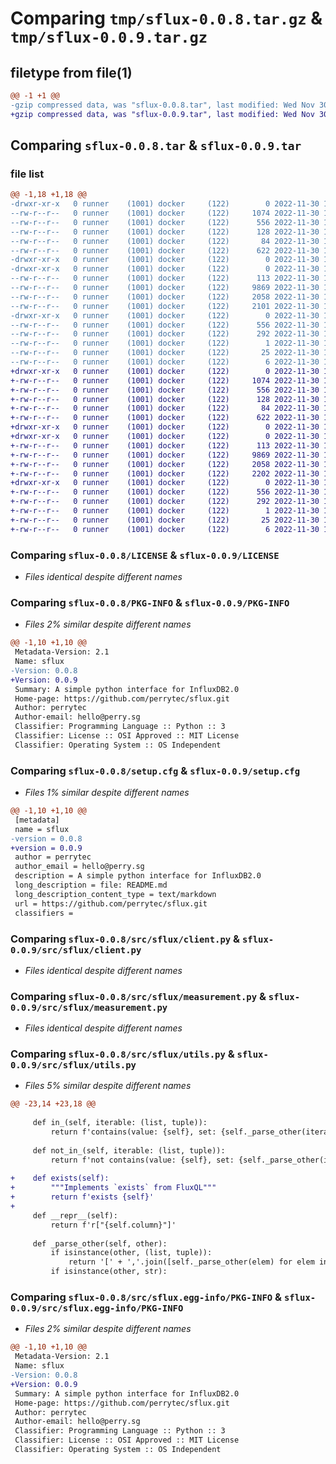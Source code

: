 # Comparing `tmp/sflux-0.0.8.tar.gz` & `tmp/sflux-0.0.9.tar.gz`

## filetype from file(1)

```diff
@@ -1 +1 @@
-gzip compressed data, was "sflux-0.0.8.tar", last modified: Wed Nov 30 13:51:55 2022, max compression
+gzip compressed data, was "sflux-0.0.9.tar", last modified: Wed Nov 30 14:08:49 2022, max compression
```

## Comparing `sflux-0.0.8.tar` & `sflux-0.0.9.tar`

### file list

```diff
@@ -1,18 +1,18 @@
-drwxr-xr-x   0 runner    (1001) docker     (122)        0 2022-11-30 13:51:55.780612 sflux-0.0.8/
--rw-r--r--   0 runner    (1001) docker     (122)     1074 2022-11-30 13:51:42.000000 sflux-0.0.8/LICENSE
--rw-r--r--   0 runner    (1001) docker     (122)      556 2022-11-30 13:51:55.780612 sflux-0.0.8/PKG-INFO
--rw-r--r--   0 runner    (1001) docker     (122)      128 2022-11-30 13:51:42.000000 sflux-0.0.8/README.md
--rw-r--r--   0 runner    (1001) docker     (122)       84 2022-11-30 13:51:42.000000 sflux-0.0.8/pyproject.toml
--rw-r--r--   0 runner    (1001) docker     (122)      622 2022-11-30 13:51:55.780612 sflux-0.0.8/setup.cfg
-drwxr-xr-x   0 runner    (1001) docker     (122)        0 2022-11-30 13:51:55.780612 sflux-0.0.8/src/
-drwxr-xr-x   0 runner    (1001) docker     (122)        0 2022-11-30 13:51:55.780612 sflux-0.0.8/src/sflux/
--rw-r--r--   0 runner    (1001) docker     (122)      113 2022-11-30 13:51:42.000000 sflux-0.0.8/src/sflux/__init__.py
--rw-r--r--   0 runner    (1001) docker     (122)     9869 2022-11-30 13:51:42.000000 sflux-0.0.8/src/sflux/client.py
--rw-r--r--   0 runner    (1001) docker     (122)     2058 2022-11-30 13:51:42.000000 sflux-0.0.8/src/sflux/measurement.py
--rw-r--r--   0 runner    (1001) docker     (122)     2101 2022-11-30 13:51:42.000000 sflux-0.0.8/src/sflux/utils.py
-drwxr-xr-x   0 runner    (1001) docker     (122)        0 2022-11-30 13:51:55.780612 sflux-0.0.8/src/sflux.egg-info/
--rw-r--r--   0 runner    (1001) docker     (122)      556 2022-11-30 13:51:55.000000 sflux-0.0.8/src/sflux.egg-info/PKG-INFO
--rw-r--r--   0 runner    (1001) docker     (122)      292 2022-11-30 13:51:55.000000 sflux-0.0.8/src/sflux.egg-info/SOURCES.txt
--rw-r--r--   0 runner    (1001) docker     (122)        1 2022-11-30 13:51:55.000000 sflux-0.0.8/src/sflux.egg-info/dependency_links.txt
--rw-r--r--   0 runner    (1001) docker     (122)       25 2022-11-30 13:51:55.000000 sflux-0.0.8/src/sflux.egg-info/requires.txt
--rw-r--r--   0 runner    (1001) docker     (122)        6 2022-11-30 13:51:55.000000 sflux-0.0.8/src/sflux.egg-info/top_level.txt
+drwxr-xr-x   0 runner    (1001) docker     (122)        0 2022-11-30 14:08:49.107969 sflux-0.0.9/
+-rw-r--r--   0 runner    (1001) docker     (122)     1074 2022-11-30 14:08:36.000000 sflux-0.0.9/LICENSE
+-rw-r--r--   0 runner    (1001) docker     (122)      556 2022-11-30 14:08:49.107969 sflux-0.0.9/PKG-INFO
+-rw-r--r--   0 runner    (1001) docker     (122)      128 2022-11-30 14:08:36.000000 sflux-0.0.9/README.md
+-rw-r--r--   0 runner    (1001) docker     (122)       84 2022-11-30 14:08:36.000000 sflux-0.0.9/pyproject.toml
+-rw-r--r--   0 runner    (1001) docker     (122)      622 2022-11-30 14:08:49.107969 sflux-0.0.9/setup.cfg
+drwxr-xr-x   0 runner    (1001) docker     (122)        0 2022-11-30 14:08:49.107969 sflux-0.0.9/src/
+drwxr-xr-x   0 runner    (1001) docker     (122)        0 2022-11-30 14:08:49.107969 sflux-0.0.9/src/sflux/
+-rw-r--r--   0 runner    (1001) docker     (122)      113 2022-11-30 14:08:36.000000 sflux-0.0.9/src/sflux/__init__.py
+-rw-r--r--   0 runner    (1001) docker     (122)     9869 2022-11-30 14:08:36.000000 sflux-0.0.9/src/sflux/client.py
+-rw-r--r--   0 runner    (1001) docker     (122)     2058 2022-11-30 14:08:36.000000 sflux-0.0.9/src/sflux/measurement.py
+-rw-r--r--   0 runner    (1001) docker     (122)     2202 2022-11-30 14:08:36.000000 sflux-0.0.9/src/sflux/utils.py
+drwxr-xr-x   0 runner    (1001) docker     (122)        0 2022-11-30 14:08:49.107969 sflux-0.0.9/src/sflux.egg-info/
+-rw-r--r--   0 runner    (1001) docker     (122)      556 2022-11-30 14:08:49.000000 sflux-0.0.9/src/sflux.egg-info/PKG-INFO
+-rw-r--r--   0 runner    (1001) docker     (122)      292 2022-11-30 14:08:49.000000 sflux-0.0.9/src/sflux.egg-info/SOURCES.txt
+-rw-r--r--   0 runner    (1001) docker     (122)        1 2022-11-30 14:08:49.000000 sflux-0.0.9/src/sflux.egg-info/dependency_links.txt
+-rw-r--r--   0 runner    (1001) docker     (122)       25 2022-11-30 14:08:49.000000 sflux-0.0.9/src/sflux.egg-info/requires.txt
+-rw-r--r--   0 runner    (1001) docker     (122)        6 2022-11-30 14:08:49.000000 sflux-0.0.9/src/sflux.egg-info/top_level.txt
```

### Comparing `sflux-0.0.8/LICENSE` & `sflux-0.0.9/LICENSE`

 * *Files identical despite different names*

### Comparing `sflux-0.0.8/PKG-INFO` & `sflux-0.0.9/PKG-INFO`

 * *Files 2% similar despite different names*

```diff
@@ -1,10 +1,10 @@
 Metadata-Version: 2.1
 Name: sflux
-Version: 0.0.8
+Version: 0.0.9
 Summary: A simple python interface for InfluxDB2.0
 Home-page: https://github.com/perrytec/sflux.git
 Author: perrytec
 Author-email: hello@perry.sg
 Classifier: Programming Language :: Python :: 3
 Classifier: License :: OSI Approved :: MIT License
 Classifier: Operating System :: OS Independent
```

### Comparing `sflux-0.0.8/setup.cfg` & `sflux-0.0.9/setup.cfg`

 * *Files 1% similar despite different names*

```diff
@@ -1,10 +1,10 @@
 [metadata]
 name = sflux
-version = 0.0.8
+version = 0.0.9
 author = perrytec
 author_email = hello@perry.sg
 description = A simple python interface for InfluxDB2.0
 long_description = file: README.md
 long_description_content_type = text/markdown
 url = https://github.com/perrytec/sflux.git
 classifiers =
```

### Comparing `sflux-0.0.8/src/sflux/client.py` & `sflux-0.0.9/src/sflux/client.py`

 * *Files identical despite different names*

### Comparing `sflux-0.0.8/src/sflux/measurement.py` & `sflux-0.0.9/src/sflux/measurement.py`

 * *Files identical despite different names*

### Comparing `sflux-0.0.8/src/sflux/utils.py` & `sflux-0.0.9/src/sflux/utils.py`

 * *Files 5% similar despite different names*

```diff
@@ -23,14 +23,18 @@
 
     def in_(self, iterable: (list, tuple)):
         return f'contains(value: {self}, set: {self._parse_other(iterable)})'
 
     def not_in_(self, iterable: (list, tuple)):
         return f'not contains(value: {self}, set: {self._parse_other(iterable)})'
 
+    def exists(self):
+        """Implements `exists` from FluxQL"""
+        return f'exists {self}'
+
     def __repr__(self):
         return f'r["{self.column}"]'
 
     def _parse_other(self, other):
         if isinstance(other, (list, tuple)):
             return '[' + ','.join([self._parse_other(elem) for elem in other]) + ']'
         if isinstance(other, str):
```

### Comparing `sflux-0.0.8/src/sflux.egg-info/PKG-INFO` & `sflux-0.0.9/src/sflux.egg-info/PKG-INFO`

 * *Files 2% similar despite different names*

```diff
@@ -1,10 +1,10 @@
 Metadata-Version: 2.1
 Name: sflux
-Version: 0.0.8
+Version: 0.0.9
 Summary: A simple python interface for InfluxDB2.0
 Home-page: https://github.com/perrytec/sflux.git
 Author: perrytec
 Author-email: hello@perry.sg
 Classifier: Programming Language :: Python :: 3
 Classifier: License :: OSI Approved :: MIT License
 Classifier: Operating System :: OS Independent
```

